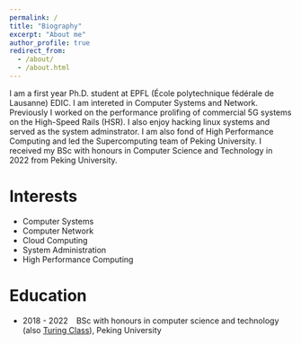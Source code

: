 ```yaml
---
permalink: /
title: "Biography"
excerpt: "About me"
author_profile: true
redirect_from: 
  - /about/
  - /about.html
---
```


I am a first year Ph.D. student at EPFL (École polytechnique fédérale de Lausanne) EDIC. I am intereted in Computer Systems and Network. Previously I worked on the performance prolifing of commercial 5G systems on the High-Speed Rails (HSR). I also enjoy hacking linux systems and served as the system adminstrator. I am also fond of High Performance Computing and led the Supercomputing team of Peking University. I received my BSc with honours in Computer Science and Technology in 2022 from Peking University.

Interests
======
- Computer Systems
- Computer Network
- Cloud Computing
- System Administration 
- High Performance Computing

Education
======
- 2018 - 2022 &ensp; BSc with honours in computer science and technology (also [Turing Class](https://cfcs.pku.edu.cn/english/research/turing_program/introduction1/index.htm)), Peking University